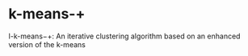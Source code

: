 # k-means-+
I-k-means−+: An iterative clustering algorithm based on an enhanced version of the k-means
